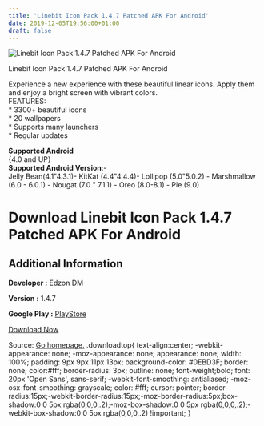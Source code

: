 ```yaml
---
title: 'Linebit Icon Pack 1.4.7 Patched APK For Android'
date: 2019-12-05T19:56:00+01:00
draft: false
---
```


![Linebit Icon Pack 1.4.7 Patched APK For Android](https://i1.wp.com/apkhome.net/wp-content/uploads/2019/12/Linebit-Icon-Pack-1.4.7-Patched.png "Linebit Icon Pack 1.4.7 Patched APK For Android")

  

Linebit Icon Pack 1.4.7 Patched APK For Android

Experience a new experience with these beautiful linear icons. Apply them and enjoy a bright screen with vibrant colors.  
FEATURES:  
\* 3300+ beautiful icons  
\* 20 wallpapers  
\* Supports many launchers  
\* Regular updates

**Supported Android**  
{4.0 and UP}  
**Supported Android Version**:-  
Jelly Bean(4.1"4.3.1)- KitKat (4.4"4.4.4)- Lollipop (5.0"5.0.2) - Marshmallow (6.0 - 6.0.1) - Nougat (7.0 " 7.1.1) - Oreo (8.0-8.1) - Pie (9.0)

Download Linebit Icon Pack 1.4.7 Patched APK For Android
========================================================

Additional Information
----------------------

**Developer :** Edzon DM

**Version :** 1.4.7

**Google Play :** [PlayStore](https://play.google.com/store/apps/details?id=com.edzondm.linebit)

  

[Download Now](https://store4app.co/post/linebit-icon-pack-1-4-7-patched-apk-for-android_1575536962)

  
Source: [Go homepage.](https://store4app.co/post/linebit-icon-pack-1-4-7-patched-apk-for-android_1575536962) .downloadtop{ text-align:center; -webkit-appearance: none; -moz-appearance: none; appearance: none; width: 100%; padding: 9px 9px 11px 13px; background-color: #0EBD3F; border: none; color:#fff; border-radius: 3px; outline: none; font-weight;bold; font: 20px 'Open Sans', sans-serif; -webkit-font-smoothing: antialiased; -moz-osx-font-smoothing: grayscale; color: #fff; cursor: pointer; border-radius:15px;-webkit-border-radius:15px;-moz-border-radius:5px;box-shadow:0 0 5px rgba(0,0,0,.2);-moz-box-shadow:0 0 5px rgba(0,0,0,.2);-webkit-box-shadow:0 0 5px rgba(0,0,0,.2) !important; }